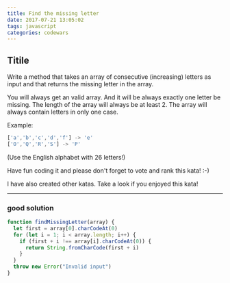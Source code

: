 ```yaml
---
title: Find the missing letter
date: 2017-07-21 13:05:02
tags: javascript
categories: codewars
---
```

## Titile
Write a method that takes an array of consecutive (increasing) letters as input and that returns the missing letter in the array.

You will always get an valid array. And it will be always exactly one letter be missing. The length of the array will always be at least 2.
The array will always contain letters in only one case.

Example:
```javascript
['a','b','c','d','f'] -> 'e'
['O','Q','R','S'] -> 'P'
```
(Use the English alphabet with 26 letters!)

Have fun coding it and please don't forget to vote and rank this kata! :-)

I have also created other katas. Take a look if you enjoyed this kata!

---
### good solution
```javascript
function findMissingLetter(array) {
  let first = array[0].charCodeAt(0)
  for (let i = 1; i < array.length; i++) {
    if (first + i !== array[i].charCodeAt(0)) {
      return String.fromCharCode(first + i)
    }
  }
  throw new Error("Invalid input")
}
```